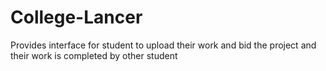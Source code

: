 # College-Lancer
Provides interface for student to upload their work and bid the project and their work is completed by other student
